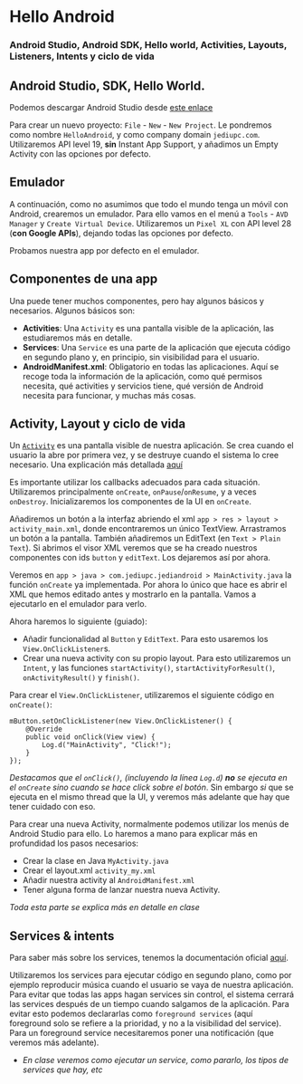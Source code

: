 # Hello Android
### Android Studio, Android SDK, Hello world, Activities, Layouts, Listeners, Intents y ciclo de vida


## Android Studio, SDK, Hello World.
Podemos descargar Android Studio desde [este enlace](https://developer.android.com/studio/)

Para crear un nuevo proyecto: `File` - `New` - `New Project`.
Le pondremos como nombre `HelloAndroid`, y como company domain `jediupc.com`.
Utilizaremos API level 19, **sin** Instant App Support, y añadimos un Empty Activity con las opciones por defecto.


## Emulador
A continuación, como no asumimos que todo el mundo tenga un móvil con Android, crearemos un emulador.
Para ello vamos en el menú a `Tools` - `AVD Manager` y `Create Virtual Device`.
Utilizaremos un `Pixel XL` con API level 28 (**con Google APIs**), dejando todas las opciones por defecto.

Probamos nuestra app por defecto en el emulador.

## Componentes de una app
Una puede tener muchos componentes, pero hay algunos básicos y necesarios. Algunos básicos son:

* **Activities**: Una `Activity` es una pantalla visible de la aplicación, las estudiaremos más en detalle.
* **Services**: Una `Service` es una parte de la aplicación que ejecuta código en segundo plano y, en principio, sin visibilidad para el usuario.
* **AndroidManifest.xml**: Obligatorio en todas las aplicaciones. Aquí se recoge toda la información de la aplicación, como qué permisos necesita, qué activities y servicios tiene, qué versión de Android necesita para funcionar, y muchas más cosas.

## Activity, Layout y ciclo de vida

Un [`Activity`](https://developer.android.com/guide/components/activities/) es una pantalla visible de nuestra aplicación. Se crea cuando el usuario la abre por primera vez, y se destruye cuando el sistema lo cree necesario. Una explicación más detallada [aquí](https://developer.android.com/guide/components/activities/activity-lifecycle)

Es importante utilizar los callbacks adecuados para cada situación. Utilizaremos principalmente `onCreate`, `onPause`/`onResume`, y a veces `onDestroy`. Inicializaremos los componentes de la UI en `onCreate`.

Añadiremos un botón a la interfaz abriendo el xml `app > res > layout > activity_main.xml`, donde encontraremos un único TextView. Arrastramos un botón a la pantalla. También añadiremos un EditText (en `Text > Plain Text`). Si abrimos el visor XML veremos que se ha creado nuestros componentes con ids `button` y `editText`. Los dejaremos así por ahora.

Veremos en `app > java > com.jediupc.jediandroid > MainActivity.java` la función `onCreate` ya implementada. Por ahora lo único que hace es abrir el XML que hemos editado antes y mostrarlo en la pantalla. Vamos a ejecutarlo en el emulador para verlo.

Ahora haremos lo siguiente (guiado):

* Añadir funcionalidad al `Button` y `EditText`. Para esto usaremos los `View.OnClickListener`s.
* Crear una nueva activity con su propio layout. Para esto utilizaremos un `Intent`, y las funciones `startActivity()`, `startActivityForResult()`, `onActivityResult()` y `finish()`.

Para crear el `View.OnClickListener`, utilizaremos el siguiente código en `onCreate()`:
```
mButton.setOnClickListener(new View.OnClickListener() {
    @Override
    public void onClick(View view) {
        Log.d("MainActivity", "Click!");
    }
});
```
*Destacamos que el `onClick()`, (incluyendo la línea `Log.d`) **no** se ejecuta en el `onCreate` sino cuando se hace click sobre el botón*. Sin embargo *si* que se ejecuta en el mismo thread que la UI, y veremos más adelante que hay que tener cuidado con eso.

Para crear una nueva Activity, normalmente podemos utilizar los menús de Android Studio para ello. Lo haremos a mano para explicar más en profundidad los pasos necesarios:

* Crear la clase en Java `MyActivity.java`
* Crear el layout.xml `activity_my.xml`
* Añadir nuestra activity al `AndroidManifest.xml`
* Tener alguna forma de lanzar nuestra nueva Activity.

*Toda esta parte se explica más en detalle en clase*


## Services & intents

Para saber más sobre los services, tenemos la documentación oficial [aquí](https://developer.android.com/guide/components/services).

Utilizaremos los services para ejecutar código en segundo plano, como por ejemplo reproducir música cuando el usuario se vaya de nuestra aplicación. Para evitar que todas las apps hagan services sin control, el sistema cerrará las services después de un tiempo cuando salgamos de la aplicación. Para evitar esto podemos declararlas como `foreground services` (aquí foreground solo se refiere a la prioridad, y no a la visibilidad del service). Para un foreground service necesitaremos poner una notificación (que veremos más adelante).

* *En clase veremos como ejecutar un service, como pararlo, los tipos de services que hay, etc*






